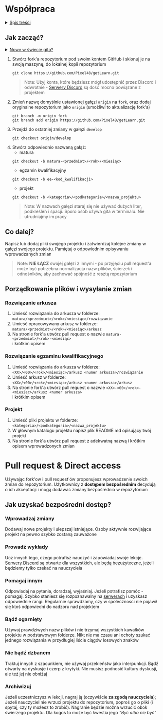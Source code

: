 # Współpraca <!-- omit in toc -->
<details>
<summary><u>Spis treści</u></summary>

- [Pull request & Direct access](#pull-request--direct-access)
  - [Jak uzyskać bezpośredni dostęp?](#jak-uzyskać-bezpośredni-dostęp)
    - [Wprowadzaj zmiany](#wprowadzaj-zmiany)
    - [Prowadź wykłady](#prowadź-wykłady)
    - [Pomagaj innym](#pomagaj-innym)
    - [Bądź ogarnięty](#bądź-ogarnięty)
    - [Nie bądź dzbanem](#nie-bądź-dzbanem)
    - [Archiwizuj](#archiwizuj)
</details>

## Jak zacząć?
<details>
<summary><u>Nowy w świecie gita?</u></summary>


</details>

1. Stwórz fork'a repozytorium pod swoim kontem GitHub i sklonuj je na swoją maszynę, do lokalnej kopii repozytorium
   ```git
   git clone https://github.com/Pixel48/getLearn.git
   ```
   > Note: Użyj konta, które będziesz mógł udostępnić przez Discord i odwrotnie - [Serwery Discord](#serwery-discord) są dość mocno powiązane z projektem
2. Zmień nazwę domyślnie ustawionej gałęzi `origin` na `fork`, oraz dodaj oryginalne repozytorium jako `origin` (umożliwi to aktualizację fork'a)
   ```git
   git branch -m origin fork
   git branch add origin https://github.com/Pixel48/getLearn.git
   ```
3. Przejdź do ostatniej zmiany w gałęzi `develop`
   ```git
   git checkout origin/develop
   ```
4. Stwórz odpowiednio nazwaną gałąź:
   - matura
   ```git
   git checkout -b matura-<przedmiot>/<rok>/<miesiąc>
   ```
   - egzamin kwalifikacyjny
   ```git
   git checkout -b ee-<kod_kwalifikacji>
   ```
   -  projekt
   ```git
   git checkout -b <kategoria>/<podkategoria>/<nazwa_projektu>
   ```
   > Note: W nazwach gałęzi staraj się nie używać dużych liter, podkreśleń i spacji. Sporo osób używa gita w terminalu. Nie utrudniajmy im pracy

## Co dalej?
Napisz lub dodaj pliki swojego projektu i zatwierdzaj kolejne zmiany w gałęzi swojego projektu. Pamiętaj o odpowiednim opisywaniu wprowadzanych zmian
   > Note: **NIE ŁĄCZ** swojej gałęzi z innymi - po przyjęciu pull request'a może być potrzebna normalizacja nazw plików, ścierzek i odnośników, aby zachować spójność z resztą repozytorium

## Porządkowanie plików i wysyłanie zmian
### Rozwiązanie arkusza
1. Umieść rozwiązania do arkusza w folderze:  
   `matura/<przedmiot>/<rok>/<miesiąc>/rozwiązanie`
2. Umieść opracowywany arkusz w folderze:  
   `matura/<przedmiot>/<rok>/<miesiąc>/arkusz`
3. Na stronie fork'a utwórz pull request o nazwie `matura-<przedmiot>/<rok>-<miesiąc>`  
   i krótkim opisem

### Rozwiązanie egzaminu kwalifikacyjnego
1. Umieść rozwiązania do arkusza w folderze:  
   `<XX>/<00>/<rok>/<miesiąc>/arkusz <numer arkusza>/rozwiązanie`
2. Umieść arkusz w folderze:  
   `<XX>/<00>/<rok>/<miesiąc>/arkusz <numer arkusza>/arkusz`
3. Na stronie fork'a utwórz pull request o nazwie `<XX>-<00>/<rok>-<miesiąc>/arkusz <numer arkusza>`  
   i krótkim opisem 

### Projekt
1. Umieść pliki projektu w folderze:  
   `<kategoria>/<podkategoria>/<nazwa_projektu>`
2. W głównym katalogu projektu napisz plik README.md opisujący twój projekt
3. Na stronie fork'a utwórz pull request z adekwatną nazwą i krótkim opisem wprowadzonych zmian 

# Pull request & Direct access
Używając fork'ow i pull request'ów proponujesz wprowadzenie swoich zmian do repozytorium. Użytkownicy z **dostępem bezpośrednim** decydują o ich akceptacji i mogą dodawać zmiany bezpośrednio w repozytorium 

## Jak uzyskać bezpośredni dostęp?
### Wprowadzaj zmiany
Dodawaj nowe projekty i ulepszaj istniejące. Osoby aktywnie rozwijające projekt na pewno szybko zostaną zauważone

### Prowadź wykłady
Ucz innych tego, czego potrafisz nauczyć i zapowiadaj swoje lekcje. [Serwery Discord](#serwery-discord) są otwarte dla wszystkich, ale będą bezużyteczne, jeżeli będziemy tylko czekać na nauczyciela

### Pomagaj innym
Odpowiadaj na pytania, doradzaj, wyjaśniaj. Jeżeli potrafisz pomóc - pomagaj. Szybko staniesz się rozpoznawalny na [serwerach](#serwery-discord) i uzyskasz odpowiednie rangi. Regularnie sprawdzamy, czy w społeczności nie pojawił się ktoś odpowiedni do nadzoru nad projektem

### Bądź ogarnięty
Używaj prawdziwych nazw plików i nie trzymaj wszystkich kawałków projektu w podstawowym folderze. Nikt nie ma czasu ani ochoty szukać jednego rozwiązania w przydługiej liście ciągów losowych znaków

### Nie bądź dzbanem
Traktuj innych z szacunkiem, nie używaj przekleństw jako interpunkcji. Bądź otwarty na dyskusje i czerp z krytyki. Nie musisz podnosić kultury dyskusji, ale też jej nie obniżaj

### Archiwizuj
Jeżeli uczestniczysz w lekcji, nagraj ją (oczywiście **za zgodą nauczyciela**); Jeżeli nauczyciel nie wrzuci projektu do repozytorium, poproś go o pliki (i spytaj, czy ty możesz to zrobić). Nagranie będzie można wrzucić obok świerzego projektu. Dla kogoś to może być kwestia jego *"Być albo nie być"*